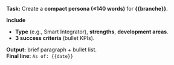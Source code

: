 <!-- File: prompts/persona_en.md -->
**Task:** Create a **compact persona (≤140 words)** for **{{branche}}**.

**Include**
- **Type** (e.g., Smart Integrator), **strengths**, **development areas**.
- **3 success criteria** (bullet KPIs).

**Output:** brief paragraph + bullet list.  
**Final line:** `As of: {{date}}`
